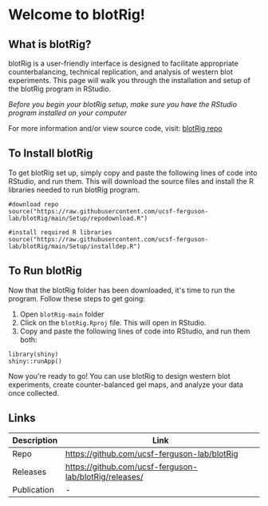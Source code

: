 # Welcome to blotRig!

## What is blotRig?

blotRig is a user-friendly interface is designed to facilitate appropriate counterbalancing, technical replication, and analysis of western blot experiments. This page will walk you through the installation and setup of the blotRig program in RStudio.

*Before you begin your blotRig setup, make sure you have the RStudio program installed on your computer*

For more information and/or view source code, visit: [blotRig repo](https://github.com/ucsf-ferguson-lab/blotRig)

## To Install blotRig

To get blotRig set up, simply copy and paste the following lines of code into RStudio, and run them. This will download the source files and install the R libraries needed to run blotRig program.

```{r}
#download repo
source("https://raw.githubusercontent.com/ucsf-ferguson-lab/blotRig/main/Setup/repodownload.R")

#install required R libraries
source("https://raw.githubusercontent.com/ucsf-ferguson-lab/blotRig/main/Setup/installdep.R")
```

## To Run blotRig
Now that the blotRig folder has been downloaded, it's time to run the program. Follow these steps to get going:

1. Open `blotRig-main` folder 
2. Click on the  `blotRig.Rproj` file. This will open in RStudio. 
3. Copy and paste the following lines of code into RStudio, and run them both:

```{r}
library(shiny)
shiny::runApp()
```
Now you're ready to go! You can use blotRig to design western blot experiments, create counter-balanced gel maps, and analyze your data once collected. 

## Links

|Description|Link|
|---|---|
|Repo|https://github.com/ucsf-ferguson-lab/blotRig|
|Releases|https://github.com/ucsf-ferguson-lab/blotRig/releases/|
|Publication|-|
